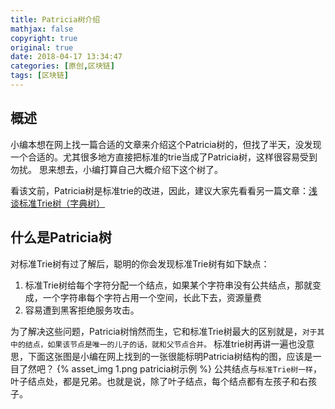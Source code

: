 ```yaml
---
title: Patricia树介绍
mathjax: false
copyright: true
original: true
date: 2018-04-17 13:34:47
categories: [原创,区块链]
tags: [区块链]
---
```


## 概述
小编本想在网上找一篇合适的文章来介绍这个Patricia树的，但找了半天，没发现一个合适的。尤其很多地方直接把标准的trie当成了Patricia树，这样很容易受到勿扰。
思来想去，小编打算自己大概介绍下这个树了。
<!-- more -->
看该文前，Patricia树是标准trie的改进，因此，建议大家先看看另一篇文章：[浅谈标准Trie树（字典树）](/articles/reprint/blockchain/%E6%B5%85%E8%B0%88Trie%E6%A0%91%EF%BC%88%E5%AD%97%E5%85%B8%E6%A0%91%EF%BC%89.html)

## 什么是Patricia树
对标准Trie树有过了解后，聪明的你会发现标准Trie树有如下缺点：
1. 标准Trie树给每个字符分配一个结点，如果某个字符串没有公共结点，那就变成，一个字符串每个字符占用一个空间，长此下去，资源量费
2. 容易遭到黑客拒绝服务攻击。

为了解决这些问题，Patricia树悄然而生，它和标准Trie树最大的区别就是，`对于其中的结点，如果该节点是唯一的儿子的话，就和父节点合并。`
标准trie树再讲一遍也没意思，下面这张图是小编在网上找到的一张很能标明Patricia树结构的图，应该是一目了然吧？
{% asset_img 1.png  patricia树示例 %}
公共结点与`标准Trie树一样`，叶子结点处，都是兄弟。也就是说，除了叶子结点，每个结点都有左孩子和右孩子。

